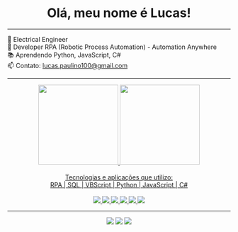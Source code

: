 <div align="center">
  
# Olá, meu nome é Lucas! 
</div>

---
👷 Electrical Engineer   
🤖 Developer RPA (Robotic Process Automation) - Automation Anywhere  
📚 Aprendendo Python, JavaScript, C#   
📫 Contato: lucas.paulino100@gmail.com  
  
---  
<div align="center">
  <a href="https://github.com/lucaspaulinosilva">
  <img height="180em" src="https://github-readme-stats.vercel.app/api?username=LucasPaulinoSilva&show_icons=true&theme=tokyonight&include_all_commits=true&count_private=true"/>
  <img height="180em" src="https://github-readme-stats.vercel.app/api/top-langs/?username=LucasPaulinoSilva&layout=compact&langs_count=7&theme=dark"/>
</div>
  
</br>

<div align="center">
 Tecnologias e aplicações que utilizo:
 <br>
 RPA | SQL | VBScript | Python | JavaScript | C#
     
<div align="center">
<div style="display: inline_block"><br>  
  <img src="https://img.icons8.com/external-parzival-1997-flat-parzival-1997/48/000000/external-rpa-digital-transformation-parzival-1997-flat-parzival-1997.png"/>
  <img src="https://img.icons8.com/external-wanicon-lineal-color-wanicon/48/000000/external-sql-server-big-data-wanicon-lineal-color-wanicon.png"/>
  <img src="https://img.icons8.com/external-others-iconmarket/48/000000/external-vb-file-types-others-iconmarket-2.png"/>
  <img src="https://img.icons8.com/fluency/48/000000/python.png"/>
  <img src="https://img.icons8.com/color/48/000000/javascript--v1.png"/>
  <img src="https://img.icons8.com/color/48/000000/c-sharp-logo.png"/>
</div>  

---
<div>   
  <a href="https://instagram.com/lucas.ps96" target="_blank"><img src="https://img.shields.io/badge/-Instagram-%23E4405F?style=for-the-badge&logo=instagram&logoColor=white" target="_blank"></a>
  <a href="https://www.linkedin.com/in/lucaspds16" target="_blank"><img src="https://img.shields.io/badge/-LinkedIn-%230077B5?style=for-the-badge&logo=linkedin&logoColor=white" target="_blank"></a>
  <a href = "mailto:lucas.paulino100@gmail.com"><img src="https://img.shields.io/badge/-Gmail-%23333?style=for-the-badge&logo=gmail&logoColor=red" target="_blank"></a>
</div> 
